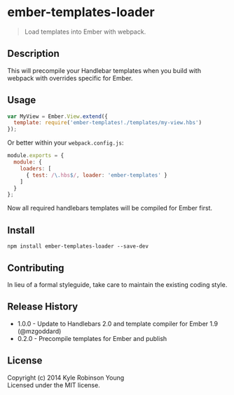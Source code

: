 # ember-templates-loader

> Load templates into Ember with webpack.

## Description

This will precompile your Handlebar templates when you build with webpack with overrides specific for Ember.

## Usage

``` js
var MyView = Ember.View.extend({
  template: require('ember-templates!./templates/my-view.hbs')
});
```

Or better within your `webpack.config.js`:

``` js
module.exports = {
  module: {
    loaders: [
      { test: /\.hbs$/, loader: 'ember-templates' }
    ]
  }
};
```

Now all required handlebars templates will be compiled for Ember first.

## Install

`npm install ember-templates-loader --save-dev`

## Contributing
In lieu of a formal styleguide, take care to maintain the existing coding style.

## Release History
* 1.0.0 - Update to Handlebars 2.0 and template compiler for Ember 1.9 (@mzgoddard)
* 0.2.0 - Precompile templates for Ember and publish

## License
Copyright (c) 2014 Kyle Robinson Young  
Licensed under the MIT license.
